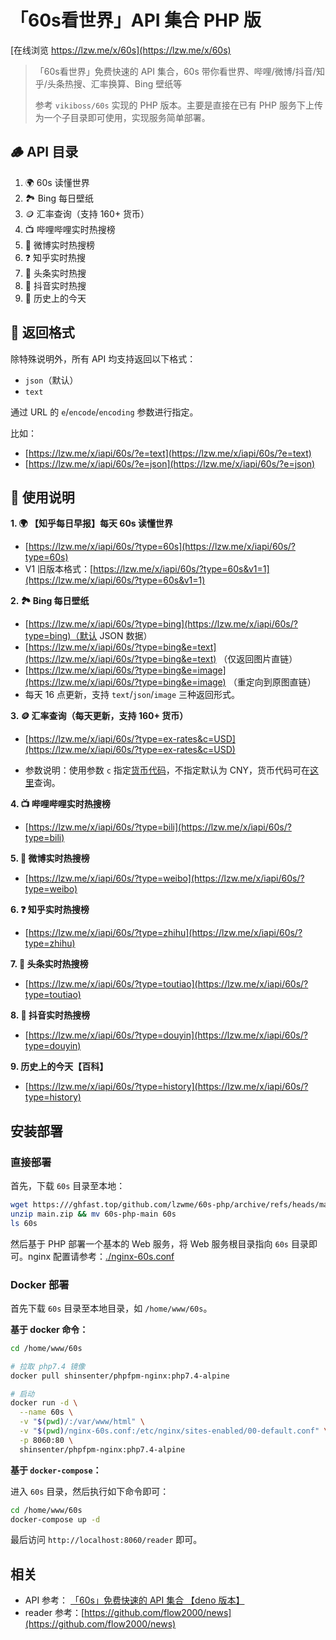 # 「60s看世界」API 集合 PHP 版

[在线浏览 https://lzw.me/x/60s](https://lzw.me/x/60s)

> 「60s看世界」免费快速的 API 集合，60s 带你看世界、哔哩/微博/抖音/知乎/头条热搜、汇率换算、Bing 壁纸等
>
> 参考 `vikiboss/60s` 实现的 PHP 版本。主要是直接在已有 PHP 服务下上传为一个子目录即可使用，实现服务简单部署。

## 🪵 API 目录

1. 🌍 60s 读懂世界
1. 🏞️ Bing 每日壁纸
1. 🪙 汇率查询（支持 160+ 货币）
1. 📺 哔哩哔哩实时热搜榜
1. 🦊 微博实时热搜榜
1. ❓ 知乎实时热搜
1. 📰 头条实时热搜
1. 🎵 抖音实时热搜
1. 📰 历史上的今天

## 🎨 返回格式

除特殊说明外，所有 API 均支持返回以下格式：

- `json`（默认）
- `text`

通过 URL 的 `e`/`encode`/`encoding` 参数进行指定。

比如：

- [https://lzw.me/x/iapi/60s/?e=text](https://lzw.me/x/iapi/60s/?e=text)
- [https://lzw.me/x/iapi/60s/?e=json](https://lzw.me/x/iapi/60s/?e=json)

## 🧭 使用说明

**1. 🌍 【知乎每日早报】每天 60s 读懂世界**

- [https://lzw.me/x/iapi/60s/?type=60s](https://lzw.me/x/iapi/60s/?type=60s)
- V1 旧版本格式：[https://lzw.me/x/iapi/60s/?type=60s&v1=1](https://lzw.me/x/iapi/60s/?type=60s&v1=1)

**2. 🏞️ Bing 每日壁纸**

- [https://lzw.me/x/iapi/60s/?type=bing](https://lzw.me/x/iapi/60s/?type=bing)（默认 JSON 数据）
- [https://lzw.me/x/iapi/60s/?type=bing&e=text](https://lzw.me/x/iapi/60s/?type=bing&e=text) （仅返回图片直链）
- [https://lzw.me/x/iapi/60s/?type=bing&e=image](https://lzw.me/x/iapi/60s/?type=bing&e=image) （重定向到原图直链）
- 每天 16 点更新，支持 `text`/`json`/`image` 三种返回形式。

**3. 🪙 汇率查询（每天更新，支持 160+ 货币）**

- [https://lzw.me/x/iapi/60s/?type=ex-rates&c=USD](https://lzw.me/x/iapi/60s/?type=ex-rates&c=USD)

- 参数说明：使用参数 `c` 指定[货币代码](https://coinyep.com/zh/currencies)，不指定默认为 CNY，货币代码可在[这里](https://coinyep.com/zh/currencies)查询。

**4. 📺 哔哩哔哩实时热搜榜**

- [https://lzw.me/x/iapi/60s/?type=bili](https://lzw.me/x/iapi/60s/?type=bili)

**5. 🦊 微博实时热搜榜**

- [https://lzw.me/x/iapi/60s/?type=weibo](https://lzw.me/x/iapi/60s/?type=weibo)

**6. ❓ 知乎实时热搜榜**

- [https://lzw.me/x/iapi/60s/?type=zhihu](https://lzw.me/x/iapi/60s/?type=zhihu)

**7. 📰 头条实时热搜榜**

- [https://lzw.me/x/iapi/60s/?type=toutiao](https://lzw.me/x/iapi/60s/?type=toutiao)

**8. 🎵 抖音实时热搜榜**

- [https://lzw.me/x/iapi/60s/?type=douyin](https://lzw.me/x/iapi/60s/?type=douyin)

**9. 历史上的今天【百科】**

- [https://lzw.me/x/iapi/60s/?type=history](https://lzw.me/x/iapi/60s/?type=history)

## 安装部署

### 直接部署

首先，下载 `60s` 目录至本地：

```bash
wget https:///ghfast.top/github.com/lzwme/60s-php/archive/refs/heads/main.zip
unzip main.zip && mv 60s-php-main 60s
ls 60s
```

然后基于 PHP 部署一个基本的 Web 服务，将 Web 服务根目录指向 `60s` 目录即可。nginx 配置请参考：[./nginx-60s.conf](nginx-60s.conf)

### Docker 部署

首先下载 `60s` 目录至本地目录，如 `/home/www/60s`。

**基于 docker 命令：**

```bash
cd /home/www/60s

# 拉取 php7.4 镜像
docker pull shinsenter/phpfpm-nginx:php7.4-alpine

# 启动
docker run -d \
  --name 60s \
  -v "$(pwd)/:/var/www/html" \
  -v "$(pwd)/nginx-60s.conf:/etc/nginx/sites-enabled/00-default.conf" \
  -p 8060:80 \
  shinsenter/phpfpm-nginx:php7.4-alpine
```

**基于 `docker-compose`：**

进入 `60s` 目录，然后执行如下命令即可：

```bash
cd /home/www/60s
docker-compose up -d
```

最后访问 `http://localhost:8060/reader` 即可。

## 相关

- API 参考： [「60s」免费快速的 API 集合 【deno 版本】](https://github.com/vikiboss/60s)
- reader 参考：[https://github.com/flow2000/news](https://github.com/flow2000/news)
